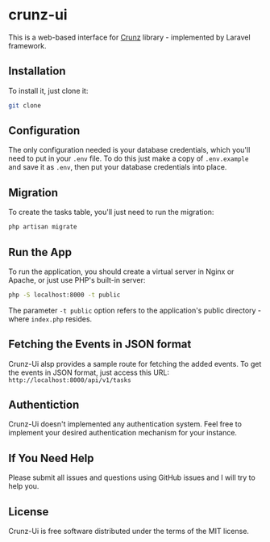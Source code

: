# crunz-ui

This is a web-based interface for [Crunz](https://github.com/lavary/crunz) library -  implemented by Laravel framework.

## Installation

To install it, just clone it:

```bash
git clone 
```

## Configuration

The only configuration needed is your database credentials, which you'll need to put in your `.env` file.
To do this just make a copy of `.env.example` and save it as `.env`, then put your database credentials into place.

## Migration

To create the tasks table, you'll just need to run the migration:

```bash
php artisan migrate
```

## Run the App

To run the application, you should create a virtual server in Nginx or Apache, or just use PHP's built-in server:

```bash
php -S localhost:8000 -t public
```

The parameter `-t public` option refers to the application's public directory - where `index.php` resides.

## Fetching the Events in JSON format

 Crunz-Ui alsp provides a sample route for fetching the added events. To get the events in JSON format, just access this URL:  `http://localhost:8000/api/v1/tasks`


## Authentiction

Crunz-Ui doesn't implemented any authentication system. Feel free to implement your desired authentication mechanism for your instance.

## If You Need Help

Please submit all issues and questions using GitHub issues and I will try to help you.


## License
Crunz-Ui is free software distributed under the terms of the MIT license.
